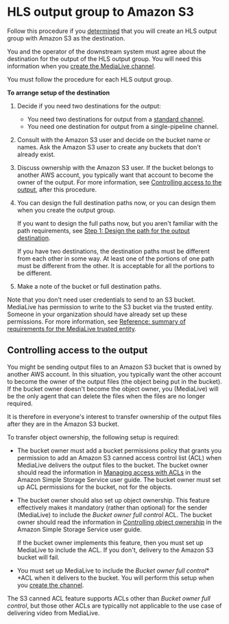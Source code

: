 # HLS output group to Amazon S3<a name="origin-server-hls-s3"></a>

Follow this procedure if you [determined](identify-downstream-system.md) that you will create an HLS output group with Amazon S3 as the destination\.

You and the operator of the downstream system must agree about the destination for the output of the HLS output group\. You will need this information when you [create the MediaLive channel](creating-hls-output-group.md)\.

You must follow the procedure for each HLS output group\.

**To arrange setup of the destination**

1. Decide if you need two destinations for the output: 
   + You need two destinations for output from a [standard channel](plan-redundancy.md)\.
   + You need one destination for output from a single\-pipeline channel\.

1. Consult with the Amazon S3 user and decide on the bucket name or names\. Ask the Amazon S3 user to create any buckets that don't already exist\. 

1. Discuss ownership with the Amazon S3 user\. If the bucket belongs to another AWS account, you typically want that account to become the owner of the output\. For more information, see [Controlling access to the output](#setting-dss-hls-canned-acl), after this procedure\.

1. You can design the full destination paths now, or you can design them when you create the output group\.

   If you want to design the full paths now, but you aren't familiar with the path requirements, see [Step 1: Design the path for the output destination](hls-destinations-design-step.md)\.

   If you have two destinations, the destination paths must be different from each other in some way\. At least one of the portions of one path must be different from the other\. It is acceptable for all the portions to be different\. 

1. Make a note of the bucket or full destination paths\.

Note that you don't need user credentials to send to an S3 bucket\. MediaLive has permission to write to the S3 bucket via the trusted entity\. Someone in your organization should have already set up these permissions\. For more information, see [Reference: summary of requirements for the MediaLive trusted entity](trusted-entity-requirements.md)\.

## Controlling access to the output<a name="setting-dss-hls-canned-acl"></a>

You might be sending output files to an Amazon S3 bucket that is owned by another AWS account\. In this situation, you typically want the other account to become the owner of the output files \(the object being put in the bucket\)\. If the bucket owner doesn't become the object owner, you \(MediaLive\) will be the only agent that can delete the files when the files are no longer required\.

It is therefore in everyone's interest to transfer ownership of the output files after they are in the Amazon S3 bucket\.

To transfer object ownership, the following setup is required:
+ The bucket owner must add a bucket permissions policy that grants you permission to add an Amazon S3 canned access control list \(ACL\) when MediaLive delivers the output files to the bucket\. The bucket owner should read the information in [Managing access with ACLs](https://docs.aws.amazon.com/AmazonS3/latest/userguide/acls) in the Amazon Simple Storage Service user guide\. The bucket owner must set up ACL permissions for the bucket, not for the objects\.
+ The bucket owner should also set up object ownership\. This feature effectively makes it mandatory \(rather than optional\) for the sender \(MediaLive\) to include the *Bucket owner full control* ACL\. The bucket owner should read the information in [Controlling object ownership](https://docs.aws.amazon.com/AmazonS3/latest/userguide/about-object-ownership) in the Amazon Simple Storage Service user guide\.

  If the bucket owner implements this feature, then you must set up MediaLive to include the ACL\. If you don't, delivery to the Amazon S3 bucket will fail\.
+ You must set up MediaLive to include the *Bucket owner full control** *ACL when it delivers to the bucket\. You will perform this setup when you [create the channel](hls-destinations-s3-specify.md)\.

The S3 canned ACL feature supports ACLs other than *Bucket owner full control*, but those other ACLs are typicallly not applicable to the use case of delivering video from MediaLive\.